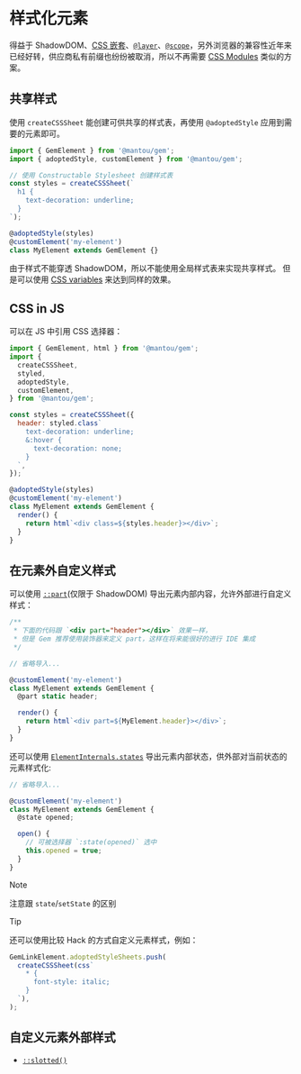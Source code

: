 # 样式化元素

得益于 ShadowDOM、[CSS 嵌套](https://drafts.csswg.org/css-nesting-1/)、[`@layer`](https://developer.mozilla.org/en-US/docs/Web/CSS/@layer)、[`@scope`](https://developer.mozilla.org/en-US/docs/Web/CSS/@scope)，另外浏览器的兼容性近年来已经好转，供应商私有前缀也纷纷被取消，所以不再需要 [CSS Modules](https://css-tricks.com/css-modules-part-3-react/) 类似的方案。

## 共享样式

使用 `createCSSSheet` 能创建可供共享的样式表，再使用 `@adoptedStyle` 应用到需要的元素即可。

```js 11
import { GemElement } from '@mantou/gem';
import { adoptedStyle, customElement } from '@mantou/gem';

// 使用 Constructable Stylesheet 创建样式表
const styles = createCSSSheet(`
  h1 {
    text-decoration: underline;
  }
`);

@adoptedStyle(styles)
@customElement('my-element')
class MyElement extends GemElement {}
```

由于样式不能穿透 ShadowDOM，所以不能使用全局样式表来实现共享样式。
但是可以使用 [CSS variables](https://developer.mozilla.org/en-US/docs/Web/CSS/--*) 来达到同样的效果。

## CSS in JS

可以在 JS 中引用 CSS 选择器：

```js 17
import { GemElement, html } from '@mantou/gem';
import {
  createCSSSheet,
  styled,
  adoptedStyle,
  customElement,
} from '@mantou/gem';

const styles = createCSSSheet({
  header: styled.class`
    text-decoration: underline;
    &:hover {
      text-decoration: none;
    }
  `,
});

@adoptedStyle(styles)
@customElement('my-element')
class MyElement extends GemElement {
  render() {
    return html`<div class=${styles.header}></div>`;
  }
}
```

## 在元素外自定义样式

可以使用 [`::part`](https://drafts.csswg.org/css-shadow-parts-1/#part)(仅限于 ShadowDOM) 导出元素内部内容，允许外部进行自定义样式：

```js 13
/**
 * 下面的代码跟 `<div part="header"></div>` 效果一样，
 * 但是 Gem 推荐使用装饰器来定义 part，这样在将来能很好的进行 IDE 集成
 */

// 省略导入...

@customElement('my-element')
class MyElement extends GemElement {
  @part static header;

  render() {
    return html`<div part=${MyElement.header}></div>`;
  }
}
```

还可以使用 [`ElementInternals.states`](https://developer.mozilla.org/en-US/docs/Web/API/ElementInternals/states) 导出元素内部状态，供外部对当前状态的元素样式化:

```js
// 省略导入...

@customElement('my-element')
class MyElement extends GemElement {
  @state opened;

  open() {
    // 可被选择器 `:state(opened)` 选中
    this.opened = true;
  }
}
```

> [!NOTE]
> 注意跟 `state`/`setState` 的区别

> [!TIP]
> 还可以使用比较 Hack 的方式自定义元素样式，例如：
>
> ```js
> GemLinkElement.adoptedStyleSheets.push(
>   createCSSSheet(css`
>     * {
>       font-style: italic;
>     }
>   `),
> );
> ```

## 自定义元素外部样式

- [`::slotted()`](https://developer.mozilla.org/en-US/docs/Web/CSS/::slotted)
